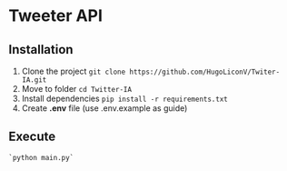 # Tweeter API

## Installation

1.  Clone the project
    `git clone https://github.com/HugoLiconV/Twiter-IA.git`
2.  Move to folder
    `cd Twitter-IA`
3.  Install dependencies
    `pip install -r requirements.txt`
4.  Create **.env** file (use .env.example as guide)

## Execute
    `python main.py`
